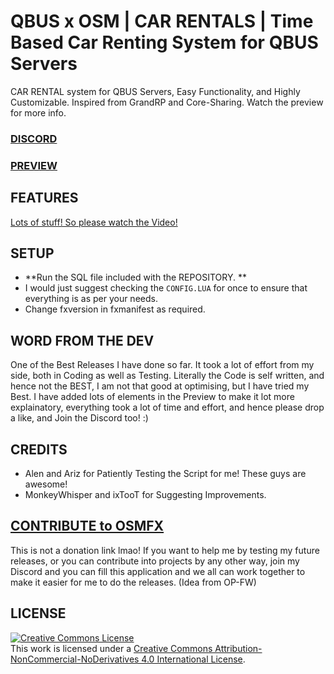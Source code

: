 # QBUS x OSM | CAR RENTALS | Time Based Car Renting System for QBUS Servers
CAR RENTAL system for QBUS Servers, Easy Functionality, and Highly Customizable. Inspired from GrandRP and Core-Sharing. Watch the preview for more info.

### [DISCORD](https://discord.gg/osmfx)
### [PREVIEW](https://youtu.be/pki6ms0_Ods)

## FEATURES 
[Lots of stuff! So please watch the Video!](https://youtu.be/pki6ms0_Ods)

## SETUP
- **Run the SQL file included with the REPOSITORY. **
- I would just suggest checking the `CONFIG.LUA` for once to ensure that everything is as per your needs. 
- Change fxversion in fxmanifest as required. 

## WORD FROM THE DEV
One of the Best Releases I have done so far. It took a lot of effort from my side, both in Coding as well as Testing. Literally the Code is self written, and hence not the BEST, I am not that good at optimising, but I have tried my Best. I have added lots of elements in the Preview to make it lot more explainatory, everything took a lot of time and effort, and hence please drop a like, and Join the Discord too! :)

## CREDITS
- Alen and Ariz for Patiently Testing the Script for me! These guys are awesome!
- MonkeyWhisper and ixTooT for Suggesting Improvements. 

## [CONTRIBUTE to OSMFX](https://contribute.osmfx.ml)
This is not a donation link lmao! If you want to help me by testing my future releases, or you can contribute into projects by any other way, join my Discord and you can fill this application and we all can work together to make it easier for me to do the releases. (Idea from OP-FW)

## LICENSE
<a rel="license" href="http://creativecommons.org/licenses/by-nc-nd/4.0/"><img alt="Creative Commons License" style="border-width:0" src="https://i.creativecommons.org/l/by-nc-nd/4.0/88x31.png" /></a><br />This work is licensed under a <a rel="license" href="http://creativecommons.org/licenses/by-nc-nd/4.0/">Creative Commons Attribution-NonCommercial-NoDerivatives 4.0 International License</a>.
